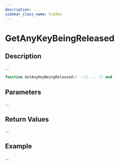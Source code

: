 ```yaml
---
description: ...
sidebar_class_name: hidden
---
```


# GetAnyKeyBeingReleased

## Description

...

```lua
function GetAnyKeyBeingReleased() --[[ ... ]] end
```

## Parameters

...

## Return Values

...

## Example

...

